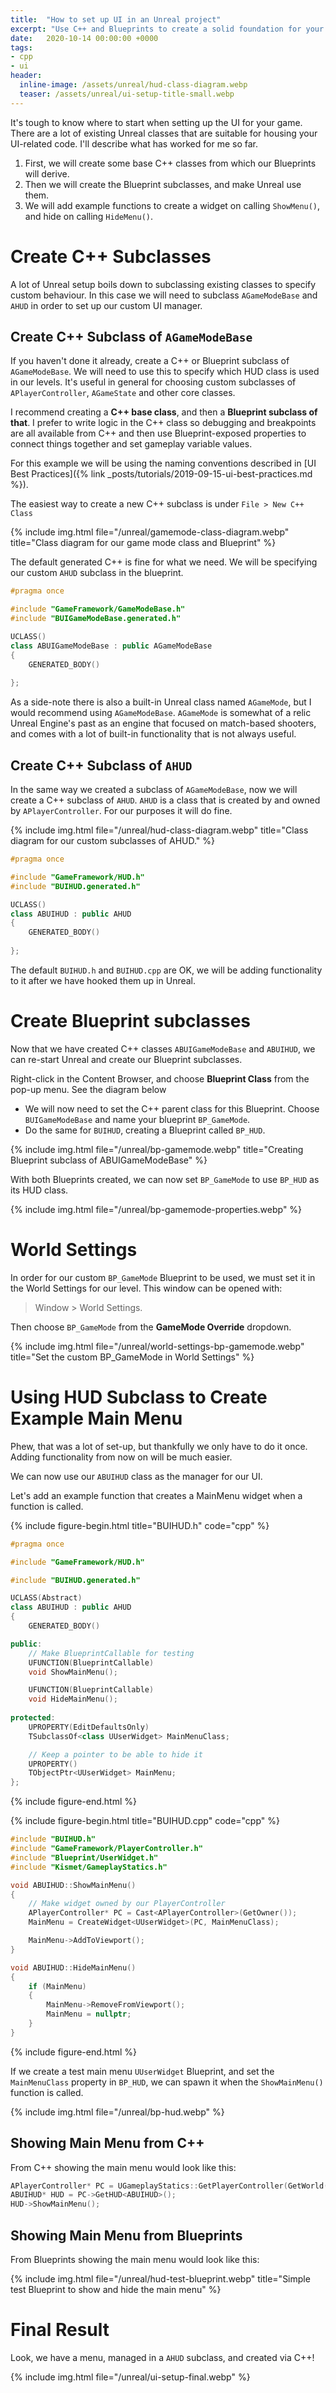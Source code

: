 ```yaml
---
title:  "How to set up UI in an Unreal project"
excerpt: "Use C++ and Blueprints to create a solid foundation for your game UI."
date:   2020-10-14 00:00:00 +0000
tags:
- cpp
- ui
header:
  inline-image: /assets/unreal/hud-class-diagram.webp
  teaser: /assets/unreal/ui-setup-title-small.webp
---
```


It's tough to know where to start when setting up the UI for your game.
There are a lot of existing Unreal classes that are suitable for housing your
UI-related code. I'll describe what has worked for me so far.

1. First, we will create some base C++ classes from which our Blueprints will
derive.
2. Then we will create the Blueprint subclasses, and make Unreal use them.
3. We will add example functions to create a widget on calling `ShowMenu()`,
   and hide on calling `HideMenu()`.

# Create C++ Subclasses

A lot of Unreal setup boils down to subclassing existing classes to specify
custom behaviour. In this case we will need to subclass `AGameModeBase` and
`AHUD` in order to set up our custom UI manager. 

## Create C++ Subclass of `AGameModeBase`

If you haven't done it already, create a C++ or Blueprint subclass of
`AGameModeBase`.  We will need to use this to specify which HUD class is used
in our levels. It's useful in general for choosing custom subclasses of
`APlayerController`, `AGameState` and other core classes.

I recommend creating a **C++ base class**, and then a **Blueprint
subclass of that**. I prefer to write logic in the C++ class so debugging and
breakpoints are all available from C++ and then use Blueprint-exposed
properties to connect things together and set gameplay variable values.

For this example we will be using the naming conventions described in [UI Best
Practices]({% link _posts/tutorials/2019-09-15-ui-best-practices.md %}).

The easiest way to create a new C++ subclass is under `File > New C++ Class`

{%
include img.html
file="/unreal/gamemode-class-diagram.webp"
title="Class diagram for our game mode class and Blueprint"
%}

The default generated C++ is fine for what we need. We will be specifying our
custom `AHUD` subclass in the blueprint.

```cpp
#pragma once

#include "GameFramework/GameModeBase.h"
#include "BUIGameModeBase.generated.h"

UCLASS()
class ABUIGameModeBase : public AGameModeBase
{
	GENERATED_BODY()
	
};
```

As a side-note there is also a built-in Unreal class named `AGameMode`, but
I would recommend using `AGameModeBase`. `AGameMode` is somewhat of a relic
Unreal Engine's past as an engine that focused on match-based shooters, and
comes with a lot of built-in functionality that is not always useful.


## Create C++ Subclass of `AHUD`

In the same way we created a subclass of `AGameModeBase`, now we will create
a C++ subclass of `AHUD`. `AHUD` is a class that is created by and owned by
`APlayerController`. For our purposes it will do fine.


{%
include img.html
file="/unreal/hud-class-diagram.webp"
title="Class diagram for our custom subclasses of AHUD."
%}

```cpp
#pragma once

#include "GameFramework/HUD.h"
#include "BUIHUD.generated.h"

UCLASS()
class ABUIHUD : public AHUD
{
	GENERATED_BODY()
	
};
```

The default `BUIHUD.h` and `BUIHUD.cpp` are OK, we will be adding functionality
to it after we have hooked them up in Unreal.

# Create Blueprint subclasses

Now that we have created C++ classes `ABUIGameModeBase` and `ABUIHUD`, we can
re-start Unreal and create our Blueprint subclasses.

Right-click in the Content Browser, and choose **Blueprint Class** from the
pop-up menu. See the diagram below

* We will now need to set the C++ parent class for this Blueprint. Choose
`BUIGameModeBase` and name your blueprint `BP_GameMode`.
* Do the same for `BUIHUD`, creating a Blueprint called `BP_HUD`.

{%
include img.html
file="/unreal/bp-gamemode.webp"
title="Creating Blueprint subclass of ABUIGameModeBase"
%}

With both Blueprints created, we can now set `BP_GameMode` to use `BP_HUD` as
its HUD class.

{%
include img.html
file="/unreal/bp-gamemode-properties.webp"
%}

# World Settings

In order for our custom `BP_GameMode` Blueprint to be used, we must set it in
the World Settings for our level. This window can be opened with:

> Window > World Settings.

Then choose `BP_GameMode` from the **GameMode Override** dropdown.

{%
include img.html
file="/unreal/world-settings-bp-gamemode.webp"
title="Set the custom BP_GameMode in World Settings"
%}

# Using HUD Subclass to Create Example Main Menu

Phew, that was a lot of set-up, but thankfully we only have to do it once.
Adding functionality from now on will be much easier.

We can now use our `ABUIHUD` class as the manager for our UI. 

Let's add an example function that creates a MainMenu widget when a function is
called.

{%
include figure-begin.html
title="BUIHUD.h"
code="cpp"
%}
```cpp
#pragma once

#include "GameFramework/HUD.h"

#include "BUIHUD.generated.h"

UCLASS(Abstract)
class ABUIHUD : public AHUD
{
	GENERATED_BODY()

public:
	// Make BlueprintCallable for testing
	UFUNCTION(BlueprintCallable)
	void ShowMainMenu();

	UFUNCTION(BlueprintCallable)
	void HideMainMenu();
	
protected:
	UPROPERTY(EditDefaultsOnly)
	TSubclassOf<class UUserWidget> MainMenuClass;

	// Keep a pointer to be able to hide it
	UPROPERTY()
	TObjectPtr<UUserWidget> MainMenu;
};
```
{%
include figure-end.html
%}

{%
include figure-begin.html
title="BUIHUD.cpp"
code="cpp"
%}
```cpp
#include "BUIHUD.h"
#include "GameFramework/PlayerController.h"
#include "Blueprint/UserWidget.h"
#include "Kismet/GameplayStatics.h"

void ABUIHUD::ShowMainMenu()
{
	// Make widget owned by our PlayerController
	APlayerController* PC = Cast<APlayerController>(GetOwner());
	MainMenu = CreateWidget<UUserWidget>(PC, MainMenuClass);

	MainMenu->AddToViewport();
}

void ABUIHUD::HideMainMenu()
{
	if (MainMenu)
	{
		MainMenu->RemoveFromViewport();
		MainMenu = nullptr;
	}
}
```
{%
include figure-end.html
%}

If we create a test main menu `UUserWidget` Blueprint, and set the
`MainMenuClass` property in `BP_HUD`, we can spawn it when the `ShowMainMenu()`
function is called.

{%
include img.html
file="/unreal/bp-hud.webp"
%}

## Showing Main Menu from C++

From C++ showing the main menu would look like this:

```cpp
APlayerController* PC = UGameplayStatics::GetPlayerController(GetWorld());
ABUIHUD* HUD = PC->GetHUD<ABUIHUD>();
HUD->ShowMainMenu();
```

## Showing Main Menu from Blueprints

From Blueprints showing the main menu would look like this:

{%
include img.html
file="/unreal/hud-test-blueprint.webp"
title="Simple test Blueprint to show and hide the main menu"
%}

# Final Result

Look, we have a menu, managed in a `AHUD` subclass, and created via C++! 

{%
include img.html
file="/unreal/ui-setup-final.webp"
%}

